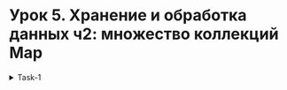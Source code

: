 # Урок 5. Хранение и обработка данных ч2: множество коллекций Map

<details>
    <summary>
        Task-1
    </summary>

    1.  Реализуйте структуру телефонной книги с помощью HashMap, 
        учитывая, что 1 человек может иметь несколько телефонов.
    2.  Пусть дан список сотрудников:

        - Иван Иванов
        - Светлана Петрова
        - Кристина Белова
        - Анна Мусина
        - Анна Крутова
        - Иван Юрин
        - Петр Лыков
        - Павел Чернов
        - Петр Чернышов
        - Мария Федорова
        - Марина Светлова
        - Мария Савина
        - Мария Рыкова
        - Марина Лугова
        - Анна Владимирова
        - Иван Мечников
        - Петр Петин
        - Иван Ежов

    3.  Написать программу, которая найдёт и выведет повторяющиеся имена 
    с количеством повторений. Отсортировать по убыванию популярности.
</details>